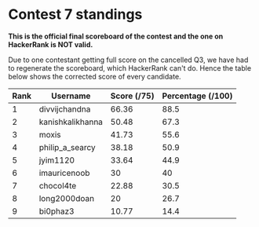 # Contest 7 standings

**This is the official final scoreboard of the contest and the one on HackerRank is NOT valid.**

Due to one contestant getting full score on the cancelled Q3, we have had to regenerate the scoreboard, which HackerRank can't do. Hence the table below shows the corrected score of every candidate.

| Rank | Username         | Score (/75) | Percentage (/100) |
|------|------------------|-------------|-------------------|
| 1    | divvijchandna    | 66.36       | 88.5              |
| 2    | kanishkalikhanna | 50.48       | 67.3              |
| 3    | moxis            | 41.73       | 55.6              |
| 4    | philip_a_searcy  | 38.18       | 50.9              |
| 5    | jyim1120         | 33.64       | 44.9              |
| 6    | imauricenoob     | 30          | 40                |
| 7    | chocol4te        | 22.88       | 30.5              |
| 8    | long2000doan     | 20          | 26.7              |
| 9    | bi0phaz3         | 10.77       | 14.4              |